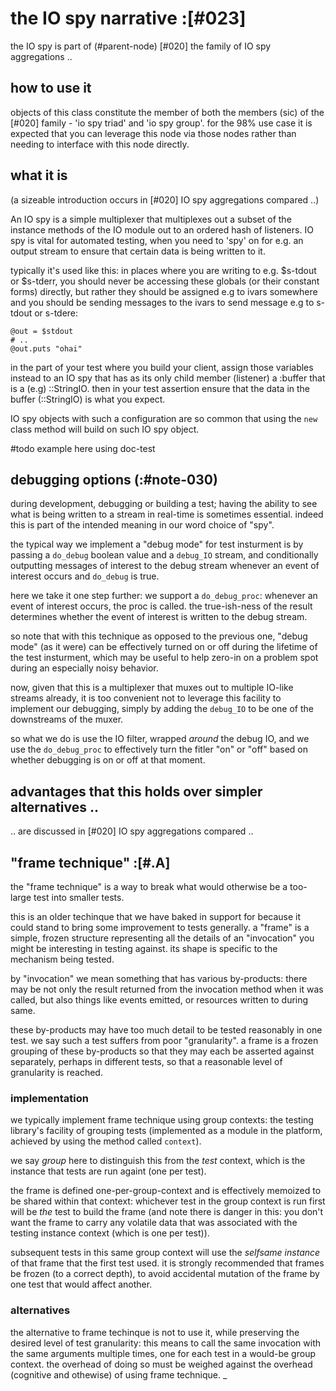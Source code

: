 # the IO spy narrative :[#023]

the IO spy is part of (#parent-node) [#020] the family of IO spy
aggregations ..


## how to use it

objects of this class constitute the member of both the members (sic) of the
[#020] family - 'io spy triad' and 'io spy group'. for the 98% use case it is
expected that you can leverage this node via those nodes rather than needing
to interface with this node directly.


## what it is

(a sizeable introduction occurs in [#020] IO spy aggregations compared ..)

An IO spy is a simple multiplexer that multiplexes out a subset of the
instance methods of the IO module out to an ordered hash of listeners. IO spy
is vital for automated testing, when you need to 'spy' on for e.g. an output
stream to ensure that certain data is being written to it.

typically it's used like this: in places where you are writing to e.g.
$s-tdout or $s-tderr, you should never be accessing these globals (or their
constant forms) directly, but rather they should be assigned e.g to ivars
somewhere and you should be sending messages to the ivars to send message
e.g to s-tdout or s-tdere:

    @out = $stdout
    # ..
    @out.puts "ohai"

in the part of your test where you build your client, assign those variables
instead to an IO spy that has as its only child member (listener) a :buffer
that is a (e.g) ::StringIO. then in your test assertion ensure that the data
in the buffer (::StringIO) is what you expect.

IO spy objects with such a configuration are so common that using the
`new` class method will build on such IO spy object.

  #todo example here using doc-test



## debugging options (:#note-030)

during development, debugging or building a test; having the ability to
see what is being written to a stream in real-time is sometimes
essential. indeed this is part of the intended meaning in our word
choice of "spy".

the typical way we implement a "debug mode" for test insturment is by
passing a `do_debug` boolean value and a `debug_IO` stream, and
conditionally outputting messages of interest to the debug stream
whenever an event of interest occurs and `do_debug` is true.

here we take it one step further: we support a `do_debug_proc`: whenever
an event of interest occurs, the proc is called. the true-ish-ness of
the result determines whether the event of interest is written to the
debug stream.

so note that with this technique as opposed to the previous one,
"debug mode" (as it were) can be effectively turned on or off during
the lifetime of the test insturment, which may be useful to help zero-in
on a problem spot during an especially noisy behavior.

now, given that this is a multiplexer that muxes out to multiple
IO-like streams already, it is too convenient not to leverage this
facility to implement our debugging, simply by adding the `debug_IO` to
be one of the downstreams of the muxer.

so what we do is use the IO filter, wrapped *around* the debug IO, and
we use the `do_debug_proc` to effectively turn the fitler "on" or "off"
based on whether debugging is on or off at that moment.




## advantages that this holds over simpler alternatives ..

.. are discussed in [#020] IO spy aggregations compared ..




## "frame technique" :[#.A]

the "frame technique" is a way to break what would otherwise be a
too-large test into smaller tests.

this is an older techinque that we have baked in support for because it
could stand to bring some improvement to tests generally. a "frame" is a
simple, frozen structure representing all the details of an "invocation"
you might be interesting in testing against. its shape is specific to the
mechanism being tested.

by "invocation" we mean something that has various by-products: there
may be not only the result returned from the invocation method when it
was called, but also things like events emitted, or resources written to
during same.

these by-products may have too much detail to be tested reasonably in one
test. we say such a test suffers from poor "granularity". a frame is a
frozen grouping of these by-products so that they may each be asserted
against separately, perhaps in different tests, so that a reasonable
level of granularity is reached.




### implementation

we typically implement frame technique using group contexts: the testing
library's facility of grouping tests (implemented as a module in the
platform, achieved by using the method called `context`).

we say *group* here to distinguish this from the *test* context, which
is the instance that tests are run againt (one per test).

the frame is defined one-per-group-context and is effectively memoized to
be shared within that context: whichever test in the group context is run
first will be *the* test to build the frame (and note there is danger in
this: you don't want the frame to carry any volatile data that was
associated with the testing instance context (which is one per test)).

subsequent tests in this same group context will use the *selfsame
instance* of that frame that the first test used. it is strongly
recommended that frames be frozen (to a correct depth), to avoid
accidental mutation of the frame by one test that would affect another.




### alternatives

the alternative to frame techinque is not to use it, while preserving
the desired level of test granularity: this means to call the same
invocation with the same arguments multiple times, one for each test in
a would-be group context. the overhead of doing so must be weighed against
the overhead (cognitive and othewise) of using frame technique.
_
